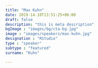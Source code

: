 ```yaml
---
title: "Max Kuhn"
date: 2019-14-10T13:51:25+06:00
draft: false
description: "this is meta description"
bgImage : "images/bg/cta-bg.jpg"
image : "images/speakers/max-kuhn.jpg"
designation : "RStudio"
type : "speaker"
subtype : "featured"
surname: "Kuhn"

---
```

